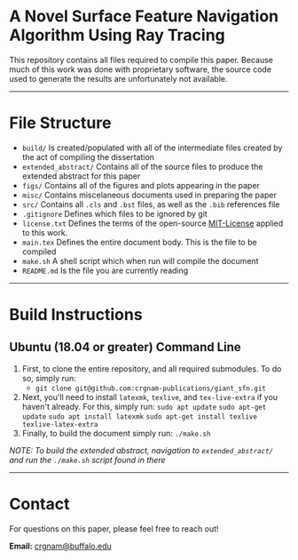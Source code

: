 # A Novel Surface Feature Navigation Algorithm Using Ray Tracing
This repository contains all files required to compile this paper.  Because much of this work was done with proprietary software, the source code used to generate the results are unfortunately not available.

***
# File Structure

- `build/` Is created/populated with all of the intermediate files created by the act of compiling the dissertation
- `extended_abstract/` Contains all of the source files to produce the extended abstract for this paper
- `figs/` Contains all of the figures and plots appearing in the paper
- `misc/` Contains miscelaneous documents used in preparing the paper
- `src/` Contains all `.cls` and `.bst` files, as well as the `.bib` references file
- `.gitignore` Defines which files to be ignored by git
- `license.txt` Defines the terms of the open-source [MIT-License](https://opensource.org/licenses/MIT) applied to this work.
- `main.tex` Defines the entire document body.  This is the file to be compiled
- `make.sh` A shell script which when run will compile the document
- `README.md` Is the file you are currently reading

***
# Build Instructions
## Ubuntu (18.04 or greater) Command Line
1. First, to clone the entire repository, and all required submodules.  To do so, simply run:
    - `git clone git@github.com:crgnam-publications/giant_sfn.git`
2. Next, you'll need to install `latexmk`, `texlive`, and `tex-live-extra` if you haven't already.  For this, simply run: 
    `sudo apt update`
    `sudo apt-get update`
    `sudo apt install latexmk`
    `sudo apt-get install texlive texlive-latex-extra`
3. Finally, to build the document simply run: `./make.sh`

*NOTE: To build the extended abstract, navigation to `extended_abstract/` and run the `./make.sh` script found in there*

***
# Contact
For questions on this paper, please feel free to reach out!

**Email:** [crgnam@buffalo.edu](mailto:crgnam@buffalo.edu)
